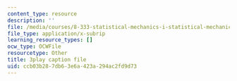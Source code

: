 ```yaml
---
content_type: resource
description: ''
file: /media/courses/8-333-statistical-mechanics-i-statistical-mechanics-of-particles-fall-2013/ccb03b287db63e6a423a294ac2fd9d73_w_I0AkvbWFc.srt
file_type: application/x-subrip
learning_resource_types: []
ocw_type: OCWFile
resourcetype: Other
title: 3play caption file
uid: ccb03b28-7db6-3e6a-423a-294ac2fd9d73
---
```

